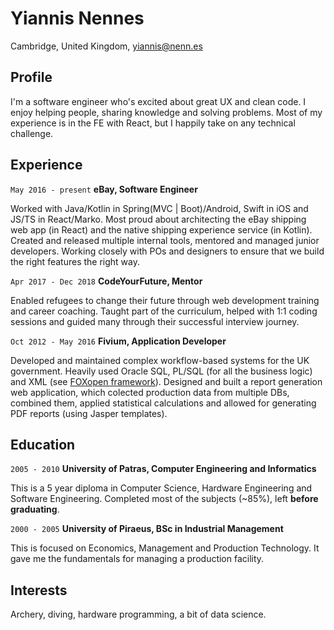 # Yiannis Nennes
Cambridge, United Kingdom, [yiannis@nenn.es](mailto:yiannis@nenn.es)

## Profile
I'm a software engineer who's excited about great UX and clean code. I enjoy helping people, sharing knowledge and solving problems. Most of my experience is in the FE with React, but I happily take on any technical challenge.

## Experience

`May 2016 - present`
__eBay, Software Engineer__

Worked with Java/Kotlin in Spring(MVC | Boot)/Android, Swift in iOS and JS/TS in React/Marko. Most proud about architecting the eBay shipping web app (in React) and the native shipping experience service (in Kotlin). Created and released multiple internal tools, mentored and managed junior developers. Working closely with POs and designers to ensure that we build the right features the right way.

`Apr 2017 - Dec 2018`
__CodeYourFuture, Mentor__

Enabled refugees to change their future through web development training and career coaching. Taught part of the curriculum, helped with 1:1 coding sessions and guided many through their successful interview journey.

`Oct 2012 - May 2016`
__Fivium, Application Developer__

Developed and maintained complex workflow-based systems for the UK government. Heavily used Oracle SQL, PL/SQL (for all the business logic) and XML (see [FOXopen framework](http://www.foxopen.net)). Designed and built a report generation web application, which colected production data from multiple DBs, combined them, applied statistical calculations and allowed for generating PDF reports (using Jasper templates).


## Education


`2005 - 2010`
__University of Patras, Computer Engineering and Informatics__

This is a 5 year diploma in Computer Science, Hardware Engineering and Software Engineering. Completed most of the subjects (~85%), left __before graduating__.

`2000 - 2005`
__University of Piraeus, BSc in Industrial Management__

This is focused on Economics, Management and Production Technology. It gave me the fundamentals for managing a production facility.


## Interests


Archery, diving, hardware programming, a bit of data science.

